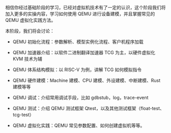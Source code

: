 相信你经过基础阶段的学习，已经对虚拟机技术有了一定的认识，这个阶段我们将加入更多的实操内容，学习如何使用 QEMU 进行设备建模，并且掌握常见的 QEMU 虚拟化实践方法。

本阶段，我们将会讨论：

- QEMU 初始化流程：参数解析、模型实例化流程、客户机程序加载

- QEMU 加速器介绍：以软件二进制翻译加速器 TCG 为主，以硬件虚拟化 KVM 技术为辅

- QEMU 体系结构模拟：以 RISC-V 为例，讲解 TCG 如何模拟指令

- QEMU 硬件建模：Machine 建模、CPU 建模、外设建模、中断建模、Rust 建模等等

- QEMU 调试：介绍常用调试手段，比如 gdbstub，log，trace-event

- QEMU 测试：介绍 QEMU 测试框架 Qtest，以及其他测试框架（float-test、tcg-test）

- QEMU 虚拟化实践：QEMU 常见参数配置、如何创建虚拟机等等。


